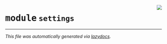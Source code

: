 <!-- markdownlint-disable -->

<a href="../trajectopy_core/settings/__init__.py"><img align="right" style="float:right;" src="https://img.shields.io/badge/-source-cccccc?style=flat-square"></a>

# <kbd>module</kbd> `settings`








---

_This file was automatically generated via [lazydocs](https://github.com/ml-tooling/lazydocs)._
